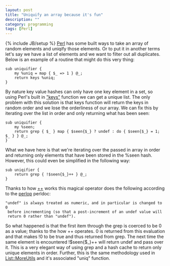 ```yaml
---
layout: post
title: "Uniquify an array because it's fun"
description: ""
category: programming
tags: [Perl]
---
```

{% include JB/setup %}
[Perl](http://www.perl.org) has some built ways to take an array of random elements and uniqify those elements. Or to put it in another terms
let's say we have a list of elements and we want to filter out all duplicates. Below is an example of a routine that might
do this very thing:

    sub uniquifier {
        my %uniq = map { $_ => 1 } @_;
        return keys %uniq;
    }


By nature key value hashes can only have one key element in a set, so using Perl's built in ["keys"](http://perldoc.perl.org/functions/keys.html) function we can get a unique list.
The only problem with this solution is that keys function will return the keys in random order
and we lose the orderliness of our array. We can fix this by iterating over the list in order
and only returning what has been seen:

    sub uniquifier {
        my %seen;
        return grep { $_ } map { $seen{$_} ? undef : do { $seen{$_} = 1; $_ } } @_;
    }

What we have here is that we're iterating over the passed in array in order and returning only elements
that have been stored in the %seen hash. However, this could even be simplified in the following way:

    sub uniqifier {
        return grep { !$seen{$_}++ } @_;
    }

Thanks to how [++](http://perldoc.perl.org/perlop.html#Auto-increment-and-Auto-decrement) works this magical operator does the following according to the [perlop](http://perldoc.perl.org/perlop.html) perldoc:

    "undef" is always treated as numeric, and in particular is changed to 0
     before incrementing (so that a post-increment of an undef value will
     return 0 rather than "undef").

So what happened is that the first item through the grep is coerced to be 0 as a value; thanks to
the how ++ operates. 0 is returned from this evaluation and that makes !0 to be true and thus returned from grep.
The next time the same element is encountered !$seen{$_}++ will return undef and pass over it. This is a very elegant
way of using grep and a hash cache to return only unique elements in order.  Further, this is the same
methodology used in [List::MoreUtils](https://metacpan.org/module/List::MoreUtils) and it's associated "uniq" function.